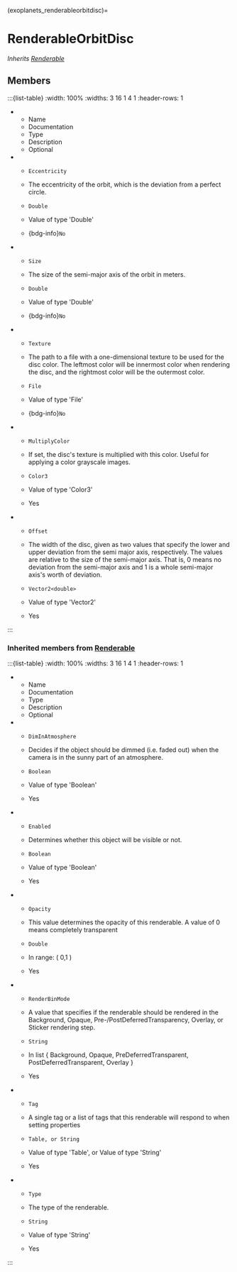 



(exoplanets_renderableorbitdisc)=
# RenderableOrbitDisc

_Inherits [Renderable](#renderable)_




## Members


:::{list-table}
:width: 100%
:widths: 3 16 1 4 1
:header-rows: 1
*   - Name
    - Documentation
    - Type
    - Description
    - Optional

*   - `Eccentricity`
    - The eccentricity of the orbit, which is the deviation from a perfect circle.
    - `Double`
    
    - Value of type 'Double' 
    
    - {bdg-info}`No`
    
*   - `Size`
    - The size of the semi-major axis of the orbit in meters.
    - `Double`
    
    - Value of type 'Double' 
    
    - {bdg-info}`No`
    
*   - `Texture`
    - The path to a file with a one-dimensional texture to be used for the disc color. The leftmost color will be innermost color when rendering the disc, and the rightmost color will be the outermost color.
    - `File`
    
    - Value of type 'File' 
    
    - {bdg-info}`No`
    
*   - `MultiplyColor`
    - If set, the disc's texture is multiplied with this color. Useful for applying a color grayscale images.
    - `Color3`
    
    - Value of type 'Color3' 
    
    - Yes
    
*   - `Offset`
    - The width of the disc, given as two values that specify the lower and upper deviation from the semi major axis, respectively. The values are relative to the size of the semi-major axis. That is, 0 means no deviation from the semi-major axis and 1 is a whole semi-major axis's worth of deviation.
    - `Vector2<double>`
    
    - Value of type 'Vector2<double>' 
    
    - Yes
    
:::



### Inherited members from [Renderable](#renderable)

:::{list-table}
:width: 100%
:widths: 3 16 1 4 1
:header-rows: 1
*   - Name
    - Documentation
    - Type
    - Description
    - Optional

*   - `DimInAtmosphere`
    - Decides if the object should be dimmed (i.e. faded out) when the camera is in the sunny part of an atmosphere.
    - `Boolean`
    
    - Value of type 'Boolean' 
    
    - Yes
    
*   - `Enabled`
    - Determines whether this object will be visible or not.
    - `Boolean`
    
    - Value of type 'Boolean' 
    
    - Yes
    
*   - `Opacity`
    - This value determines the opacity of this renderable. A value of 0 means completely transparent
    - `Double`
    
    - In range: ( 0,1 ) 
    
    - Yes
    
*   - `RenderBinMode`
    - A value that specifies if the renderable should be rendered in the Background, Opaque, Pre-/PostDeferredTransparency, Overlay, or Sticker rendering step.
    - `String`
    
    - In list { Background, Opaque, PreDeferredTransparent, PostDeferredTransparent, Overlay } 
    
    - Yes
    
*   - `Tag`
    - A single tag or a list of tags that this renderable will respond to when setting properties
    - `Table, or String`
    
    - Value of type 'Table', or Value of type 'String' 
    
    - Yes
    
*   - `Type`
    - The type of the renderable.
    - `String`
    
    - Value of type 'String' 
    
    - Yes
    
:::















